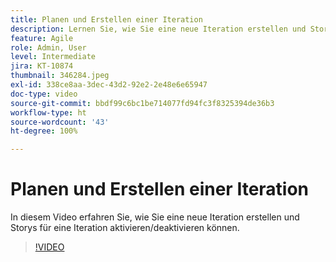 ```yaml
---
title: Planen und Erstellen einer Iteration
description: Lernen Sie, wie Sie eine neue Iteration erstellen und Storys für eine Iteration aktivieren/deaktivieren.
feature: Agile
role: Admin, User
level: Intermediate
jira: KT-10874
thumbnail: 346284.jpeg
exl-id: 338ce8aa-3dec-43d2-92e2-2e48e6e65947
doc-type: video
source-git-commit: bbdf99c6bc1be714077fd94fc3f8325394de36b3
workflow-type: ht
source-wordcount: '43'
ht-degree: 100%

---
```


# Planen und Erstellen einer Iteration

In diesem Video erfahren Sie, wie Sie eine neue Iteration erstellen und Storys für eine Iteration aktivieren/deaktivieren können.

>[!VIDEO](https://video.tv.adobe.com/v/3413776/?quality=12&learn=on&enablevpops=1&captions=ger)
